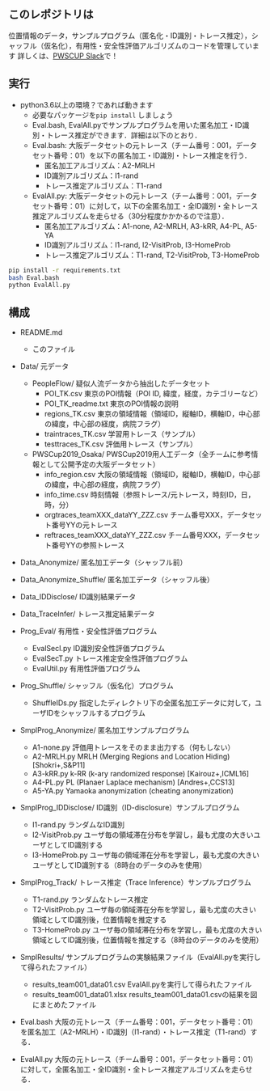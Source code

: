 ## このレポジトリは
位置情報のデータ，サンプルプログラム（匿名化・ID識別・トレース推定），シャッフル（仮名化），有用性・安全性評価アルゴリズムのコードを管理しています
詳しくは、[PWSCUP Slack](https://join.slack.com/t/pwscup/shared_invite/enQtNjIwMjQ4OTgzOTU1LTY4NTA2Y2RiZTA1M2E1MDdhYjg4YjY1MTY3OTFmODdiMTI3NmQxNTBjZjkyZjlkZjEzNzA1OGZjYTA4NTM3Y2I)で！


## 実行
- python3.6以上の環境？であれば動きます
  - 必要なパッケージを``` pip install ``` しましょう
  - Eval.bash, EvalAll.pyでサンプルプログラムを用いた匿名加工・ID識別・トレース推定ができます．詳細は以下のとおり．
  - Eval.bash: 大阪データセットの元トレース（チーム番号：001，データセット番号：01）を以下の匿名加工・ID識別・トレース推定を行う．
    - 匿名加工アルゴリズム：A2-MRLH
    - ID識別アルゴリズム：I1-rand
    - トレース推定アルゴリズム：T1-rand
  - EvalAll.py: 大阪データセットの元トレース（チーム番号：001，データセット番号：01）に対して，以下の全匿名加工・全ID識別・全トレース推定アルゴリズムを走らせる（30分程度かかかるので注意）．
    - 匿名加工アルゴリズム：A1-none, A2-MRLH, A3-kRR, A4-PL, A5-YA
    - ID識別アルゴリズム：I1-rand, I2-VisitProb, I3-HomeProb
    - トレース推定アルゴリズム：T1-rand, T2-VisitProb, T3-HomeProb

```bash
pip install -r requirements.txt
bash Eval.bash
python EvalAll.py
```

## 構成
- README.md
  - このファイル

- Data/                   元データ
  - PeopleFlow/           疑似人流データから抽出したデータセット
    - POI_TK.csv            東京のPOI情報（POI ID, 緯度，経度，カテゴリーなど）
    - POI_TK_readme.txt     東京のPOI情報の説明
    - regions_TK.csv				東京の領域情報（領域ID，縦軸ID，横軸ID，中心部の緯度，中心部の経度，病院フラグ）
    - traintraces_TK.csv		学習用トレース（サンプル）
    - testtraces_TK.csv			評価用トレース（サンプル）
  - PWSCup2019_Osaka/     PWSCup2019用人工データ（全チームに参考情報として公開予定の大阪データセット）
    - info_region.csv       大阪の領域情報（領域ID，縦軸ID，横軸ID，中心部の緯度，中心部の経度，病院フラグ）
    - info_time.csv         時刻情報（参照トレース/元トレース，時刻ID，日，時，分）
    - orgtraces_teamXXX_dataYY_ZZZ.csv    チーム番号XXX，データセット番号YYの元トレース
    - reftraces_teamXXX_dataYY_ZZZ.csv    チーム番号XXX，データセット番号YYの参照トレース

- Data_Anonymize/				       匿名加工データ（シャッフル前）

- Data_Anonymize_Shuffle/		  匿名加工データ（シャッフル後）

- Data_IDDisclose/            ID識別結果データ

- Data_TraceInfer/            トレース推定結果データ

- Prog_Eval/                有用性・安全性評価プログラム
  - EvalSecI.py						  ID識別安全性評価プログラム
  - EvalSecT.py             トレース推定安全性評価プログラム
  - EvalUtil.py             有用性評価プログラム

- Prog_Shuffle/             シャッフル（仮名化）プログラム
  - ShuffleIDs.py           指定したディレクトリ下の全匿名加工データに対して，ユーザIDをシャッフルするプログラム

- SmplProg_Anonymize/				匿名加工サンプルプログラム
  - A1-none.py					評価用トレースをそのまま出力する（何もしない）
  - A2-MRLH.py					MRLH (Merging Regions and Location Hiding) [Shokri+,S&P11]
  - A3-kRR.py					  k-RR (k-ary randomized response) [Kairouz+,ICML16]
  - A4-PL.py						PL (Planaer Laplace mechanism) [Andres+,CCS13]
  - A5-YA.py						Yamaoka anonymization (cheating anonymization)

- SmplProg_IDDisclose/			ID識別（ID-disclosure）サンプルプログラム
  - I1-rand.py					  ランダムなID識別
  - I2-VisitProb.py				ユーザ毎の領域滞在分布を学習し，最も尤度の大きいユーザとしてID識別する
  - I3-HomeProb.py        ユーザ毎の領域滞在分布を学習し，最も尤度の大きいユーザとしてID識別する（8時台のデータのみを使用）

- SmplProg_Track/					トレース推定（Trace Inference）サンプルプログラム
  - T1-rand.py					  ランダムなトレース推定
  - T2-VisitProb.py				ユーザ毎の領域滞在分布を学習し，最も尤度の大きい領域としてID識別後，位置情報を推定する
  - T3-HomeProb.py        ユーザ毎の領域滞在分布を学習し，最も尤度の大きい領域としてID識別後，位置情報を推定する（8時台のデータのみを使用）

- SmplResults/					サンプルプログラムの実験結果ファイル（EvalAll.pyを実行して得られたファイル）
  - results_team001_data01.csv			EvalAll.pyを実行して得られたファイル
  - results_team001_data01.xlsx			results_team001_data01.csvの結果を図にまとめたファイル

- Eval.bash						大阪の元トレース（チーム番号：001，データセット番号：01）を匿名加工（A2-MRLH）・ID識別（I1-rand）・トレース推定（T1-rand）する．

- EvalAll.py					大阪の元トレース（チーム番号：001，データセット番号：01）に対して，全匿名加工・全ID識別・全トレース推定アルゴリズムを走らせる．
